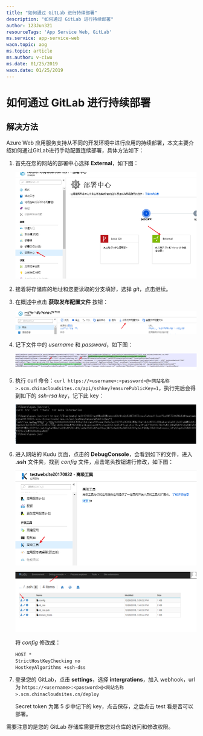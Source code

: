 ```yaml
---
title: "如何通过 GitLab 进行持续部署"
description: "如何通过 GitLab 进行持续部署"
author: 123Jun321
resourceTags: 'App Service Web, GitLab'
ms.service: app-service-web
wacn.topic: aog
ms.topic: article
ms.author: v-ciwu
ms.date: 01/25/2019
wacn.date: 01/25/2019
---
```


# 如何通过 GitLab 进行持续部署

## 解决方法

Azure Web 应用服务支持从不同的开发环境中进行应用的持续部署，本文主要介绍如何通过GitLab进行手动配置连续部署，具体方法如下：

1. 首先在您的网站的部署中心选择 **External**，如下图：

    ![01](media/aog-app-service-web-howto-deploy-continuously-via-gitlab/01.png "01")

2. 接着将存储库的地址和您要读取的分支填好，选择 *git*，点击继续。

3. 在概述中点击 **获取发布配置文件** 按钮：

    ![02](media/aog-app-service-web-howto-deploy-continuously-via-gitlab/02.png "02")

4. 记下文件中的 *username* 和 *password*，如下图：

    ![03](media/aog-app-service-web-howto-deploy-continuously-via-gitlab/03.png "03")

5. 执行 curl 命令：`curl https://<username>:<password>@<网站名称>.scm.chinacloudsites.cn/api/sshkey?ensurePublicKey=1`，执行完后会得到如下的 *ssh-rsa key*，记下此 key：

    ![04](media/aog-app-service-web-howto-deploy-continuously-via-gitlab/04.png "04")

6. 进入网站的 Kudu 页面，点击的 **DebugConsole**，会看到如下的文件，进入 **.ssh** 文件夹，找到 *config* 文件，点击笔头按钮进行修改，如下图：

    ![05](media/aog-app-service-web-howto-deploy-continuously-via-gitlab/05.png "05")

    ![06](media/aog-app-service-web-howto-deploy-continuously-via-gitlab/06.png "06")

    将 *config* 修改成：

    ```xml
    HOST *
    StrictHostKeyChecking no
    HostkeyAlgorithms +ssh-dss
    ```

7. 登录您的 GitLab，点击 **settings**，选择 **intergrations**，加入 webhook，url 为 `https://<username>:<password>@<网站名称>.scm.chinacloudsites.cn/deploy`

    Secret token 为第 5 步中记下的 key，点击保存，之后点击 test 看是否可以部署。

需要注意的是您的 GitLab 存储库需要开放您对仓库的访问和修改权限。

